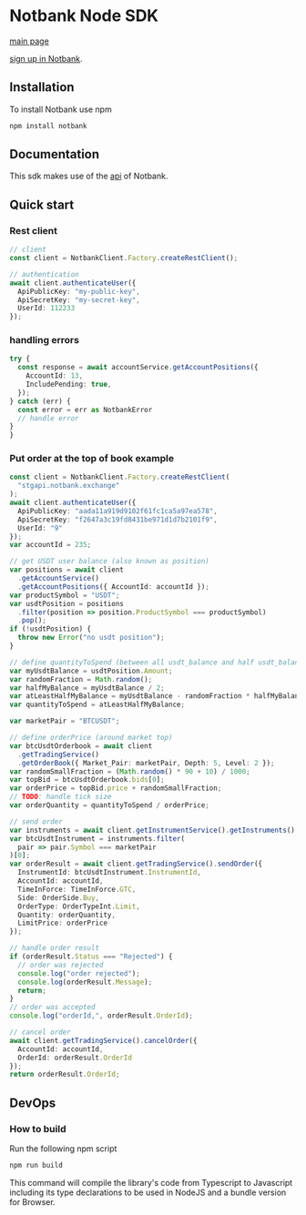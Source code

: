 # Notbank Node SDK

[main page](https://notbank.exchange)

[sign up in Notbank](https://www.cryptomkt.com/account/register).

## Installation

To install Notbank use npm

```bash
npm install notbank
```

## Documentation

This sdk makes use of the [api](https://apidoc.notbank.exchange) of Notbank.

## Quick start

### Rest client

```typescript
// client
const client = NotbankClient.Factory.createRestClient();

// authentication
await client.authenticateUser({
  ApiPublicKey: "my-public-key",
  ApiSecretKey: "my-secret-key",
  UserId: 112233
});
```

### handling errors

```typescript
try {
  const response = await accountService.getAccountPositions({
    AccountId: 13,
    IncludePending: true,
  });
} catch (err) {
  const error = err as NotbankError
  // handle error
}
}
```

### Put order at the top of book example

```typescript
const client = NotbankClient.Factory.createRestClient(
  "stgapi.notbank.exchange"
);
await client.authenticateUser({
  ApiPublicKey: "aada11a919d9102f61fc1ca5a97ea578",
  ApiSecretKey: "f2647a3c19fd8431be971d1d7b2101f9",
  UserId: "9"
});
var accountId = 235;

// get USDT user balance (also known as position)
var positions = await client
  .getAccountService()
  .getAccountPositions({ AccountId: accountId });
var productSymbol = "USDT";
var usdtPosition = positions
  .filter(position => position.ProductSymbol === productSymbol)
  .pop();
if (!usdtPosition) {
  throw new Error("no usdt position");
}

// define quantityToSpend (between all usdt_balance and half usdt_balance)
var myUsdtBalance = usdtPosition.Amount;
var randomFraction = Math.random();
var halfMyBalance = myUsdtBalance / 2;
var atLeastHalfMyBalance = myUsdtBalance - randomFraction * halfMyBalance;
var quantityToSpend = atLeastHalfMyBalance;

var marketPair = "BTCUSDT";

// define orderPrice (around market top)
var btcUsdtOrderbook = await client
  .getTradingService()
  .getOrderBook({ Market_Pair: marketPair, Depth: 5, Level: 2 });
var randomSmallFraction = (Math.random() * 90 + 10) / 1000;
var topBid = btcUsdtOrderbook.bids[0];
var orderPrice = topBid.price + randomSmallFraction;
// TODO: handle tick size
var orderQuantity = quantityToSpend / orderPrice;

// send order
var instruments = await client.getInstrumentService().getInstruments();
var btcUsdtInstrument = instruments.filter(
  pair => pair.Symbol === marketPair
)[0];
var orderResult = await client.getTradingService().sendOrder({
  InstrumentId: btcUsdtInstrument.InstrumentId,
  AccountId: accountId,
  TimeInForce: TimeInForce.GTC,
  Side: OrderSide.Buy,
  OrderType: OrderTypeInt.Limit,
  Quantity: orderQuantity,
  LimitPrice: orderPrice
});

// handle order result
if (orderResult.Status === "Rejected") {
  // order was rejected
  console.log("order rejected");
  console.log(orderResult.Message);
  return;
}
// order was accepted
console.log("orderId,", orderResult.OrderId);

// cancel order
await client.getTradingService().cancelOrder({
  AccountId: accountId,
  OrderId: orderResult.OrderId
});
return orderResult.OrderId;
```

## DevOps

### How to build

Run the following npm script

```bash
npm run build
```

This command will compile the library's code from Typescript to Javascript including its type declarations to be used in NodeJS and a bundle version for Browser.
